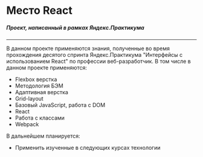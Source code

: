 # Место React
##### Проект, написанный в рамках Яндекс.Практикума

---
В данном проекте применяются знания, полученные во время прохождения десятого спринта Яндекс.Практикума "Интерфейсы с использованием React" по профессии веб-разработчик. В том числе в данном проекте применяются:

* Flexbox верстка
* Методология БЭМ
* Адаптивная верстка
* Grid-layout
* Базовый JavaScript, работа с DOM
* React
* Работа с классами
* Webpack

В дальнейшем планируется:
* Применить изученные в следующих курсах технологии
